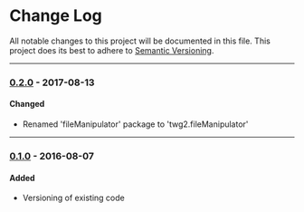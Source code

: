 # Change Log
All notable changes to this project will be documented in this file.
This project does its best to adhere to [Semantic Versioning](http://semver.org/).


--------
### [0.2.0](N/A) - 2017-08-13
#### Changed
* Renamed 'fileManipulator' package to 'twg2.fileManipulator'


--------
### [0.1.0](https://github.com/TeamworkGuy2/FileManipulator/commit/1e5b65f9960c5a498f111d806fdbe951a050df3f) - 2016-08-07
#### Added
* Versioning of existing code
